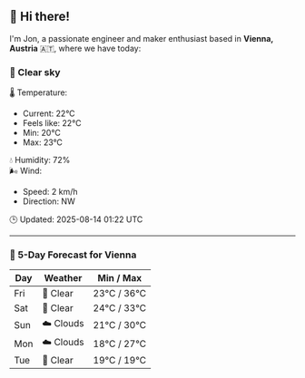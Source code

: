 ## 👋 Hi there!

I'm Jon, a passionate engineer and maker enthusiast based in **Vienna, Austria** 🇦🇹, where we have today:

### 🌙 Clear sky 

🌡️ Temperature: 
* Current: 22°C
* Feels like: 22°C
* Min: 20°C 
* Max: 23°C  

💧 Humidity: 72%  
🌬️ Wind: 
* Speed: 2 km/h 
* Direction: NW  

🕒 Updated: 2025-08-14 01:22 UTC

---

### 📅 5-Day Forecast for Vienna

| Day | Weather | Min / Max |
|-----|---------|------------|
| Fri | 🌙 Clear | 23°C / 36°C |
| Sat | 🌙 Clear | 24°C / 33°C |
| Sun | ☁️ Clouds | 21°C / 30°C |
| Mon | ☁️ Clouds | 18°C / 27°C |
| Tue | 🌙 Clear | 19°C / 19°C |

